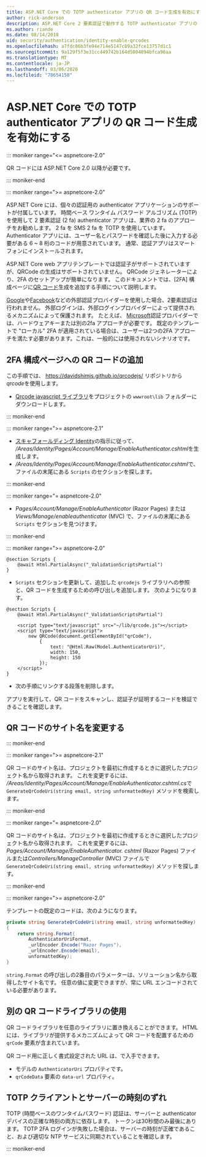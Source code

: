 ```yaml
---
title: ASP.NET Core での TOTP authenticator アプリの QR コード生成を有効にする
author: rick-anderson
description: ASP.NET Core 2 要素認証で動作する TOTP authenticator アプリの QR コード生成を有効にする方法について説明します。
ms.author: riande
ms.date: 08/14/2018
uid: security/authentication/identity-enable-qrcodes
ms.openlocfilehash: a7fdc86b3fe94e714e5147c89a32fce13757d1c1
ms.sourcegitcommit: 9a129f5f3e31cc449742b164d5004894bfca90aa
ms.translationtype: MT
ms.contentlocale: ja-JP
ms.lasthandoff: 03/06/2020
ms.locfileid: "78654158"
---
```

# <a name="enable-qr-code-generation-for-totp-authenticator-apps-in-aspnet-core"></a>ASP.NET Core での TOTP authenticator アプリの QR コード生成を有効にする

::: moniker range="<= aspnetcore-2.0"

QR コードには ASP.NET Core 2.0 以降が必要です。

::: moniker-end

::: moniker range=">= aspnetcore-2.0"

ASP.NET Core には、個々の認証用の authenticator アプリケーションのサポートが付属しています。 時間ベース ワンタイム パスワード アルゴリズム (TOTP) を使用して 2 要素認証 (2 fa) authenticator アプリは、業界の 2 fa のアプローチをお勧めします。 2 fa を SMS 2 fa を TOTP を使用しています。 Authenticator アプリには、ユーザー名とパスワードを確認した後に入力する必要がある 6 ~ 8 桁のコードが用意されています。 通常、認証アプリはスマートフォンにインストールされます。

ASP.NET Core web アプリテンプレートでは認証子がサポートされていますが、QRCode の生成はサポートされていません。 QRCode ジェネレーターにより、2FA のセットアップが簡単になります。 このドキュメントでは、[2FA] 構成ページに[QR コード](https://wikipedia.org/wiki/QR_code)生成を追加する手順について説明します。

[Google](xref:security/authentication/google-logins)や[Facebook](xref:security/authentication/facebook-logins)などの外部認証プロバイダーを使用した場合、2要素認証は行われません。 外部ログインは、外部ログインプロバイダーによって提供されるメカニズムによって保護されます。 たとえば、 [Microsoft](xref:security/authentication/microsoft-logins)認証プロバイダーでは、ハードウェアキーまたは別の2fa アプローチが必要です。 既定のテンプレートで "ローカル" 2FA が適用されている場合は、ユーザーは2つの2FA アプローチを満たす必要があります。これは、一般的には使用されないシナリオです。

## <a name="adding-qr-codes-to-the-2fa-configuration-page"></a>2FA 構成ページへの QR コードの追加

この手順では、 https://davidshimjs.github.io/qrcodejs/ リポジトリから*qrcode*を使用します。

* [Qrcode javascript ライブラリ](https://davidshimjs.github.io/qrcodejs/)をプロジェクトの `wwwroot\lib` フォルダーにダウンロードします。

::: moniker-end

::: moniker range=">= aspnetcore-2.1"

* [スキャフォールディング Identity](xref:security/authentication/scaffold-identity)の指示に従って、 */Areas/Identity/Pages/Account/Manage/EnableAuthenticator.cshtml*を生成します。
* */Areas/Identity/Pages/Account/Manage/EnableAuthenticator.cshtml*で、ファイルの末尾にある `Scripts` のセクションを探します。

::: moniker-end

::: moniker range="= aspnetcore-2.0"

* *Pages/Account/Manage/EnableAuthenticator* (Razor Pages) または*Views/Manage/enableauthenticator* (MVC) で、ファイルの末尾にある `Scripts` セクションを見つけます。

::: moniker-end

::: moniker range=">= aspnetcore-2.0"

```cshtml
@section Scripts {
    @await Html.PartialAsync("_ValidationScriptsPartial")
}
```

* `Scripts` セクションを更新して、追加した `qrcodejs` ライブラリへの参照と、QR コードを生成するための呼び出しを追加します。 次のようになります。

```cshtml
@section Scripts {
    @await Html.PartialAsync("_ValidationScriptsPartial")

    <script type="text/javascript" src="~/lib/qrcode.js"></script>
    <script type="text/javascript">
        new QRCode(document.getElementById("qrCode"),
            {
                text: "@Html.Raw(Model.AuthenticatorUri)",
                width: 150,
                height: 150
            });
    </script>
}
```

* 次の手順にリンクする段落を削除します。

アプリを実行して、QR コードをスキャンし、認証子が証明するコードを検証できることを確認します。

## <a name="change-the-site-name-in-the-qr-code"></a>QR コードのサイト名を変更する

::: moniker-end

::: moniker range=">= aspnetcore-2.1"

QR コードのサイト名は、プロジェクトを最初に作成するときに選択したプロジェクト名から取得されます。 これを変更するには、 */Areas/Identity/Pages/Account/Manage/EnableAuthenticator.cshtml.cs*で `GenerateQrCodeUri(string email, string unformattedKey)` メソッドを検索します。

::: moniker-end

::: moniker range="= aspnetcore-2.0"

QR コードのサイト名は、プロジェクトを最初に作成するときに選択したプロジェクト名から取得されます。 これを変更するには、 *Pages/Account/Manage/EnableAuthenticator. cshtml* (Razor Pages) ファイルまたは*Controllers/ManageController* (MVC) ファイルで `GenerateQrCodeUri(string email, string unformattedKey)` メソッドを探します。

::: moniker-end

::: moniker range=">= aspnetcore-2.0"

テンプレートの既定のコードは、次のようになります。

```csharp
private string GenerateQrCodeUri(string email, string unformattedKey)
{
    return string.Format(
        AuthenticatorUriFormat,
        _urlEncoder.Encode("Razor Pages"),
        _urlEncoder.Encode(email),
        unformattedKey);
}
```

`string.Format` の呼び出しの2番目のパラメーターは、ソリューション名から取得したサイト名です。 任意の値に変更できますが、常に URL エンコードされている必要があります。

## <a name="using-a-different-qr-code-library"></a>別の QR コードライブラリの使用

QR コードライブラリを任意のライブラリに置き換えることができます。 HTML には、ライブラリが提供するメカニズムによって QR コードを配置するための `qrCode` 要素が含まれています。

QR コード用に正しく書式設定された URL は、で入手できます。

* モデルの `AuthenticatorUri` プロパティです。
* `qrCodeData` 要素の `data-url` プロパティ。

## <a name="totp-client-and-server-time-skew"></a>TOTP クライアントとサーバーの時刻のずれ

TOTP (時間ベースのワンタイムパスワード) 認証は、サーバーと authenticator デバイスの正確な時刻の両方に依存します。 トークンは30秒間のみ最後にあります。 TOTP 2FA ログインが失敗した場合は、サーバーの時刻が正確であること、および適切な NTP サービスに同期されていることを確認します。

::: moniker-end
